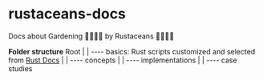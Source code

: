 # rustaceans-docs
Docs about Gardening 🌴🌴🌴🌴 by Rustaceans 🦀🦀🦀🦀

**Folder structure**
Root
|
|
---- basics: Rust scripts customized and selected from [Rust Docs](https://doc.rust-lang.org/rust-by-example/hello/print/print_debug.html)
|
|
---- concepts
|
|
---- implementations
|
|
---- case studies